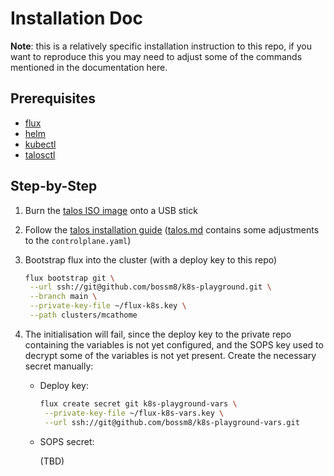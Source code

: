 # Installation Doc

**Note**: this is a relatively specific installation instruction to this repo,
if you want to reproduce this you may need to adjust some of the commands
mentioned in the documentation here.

## Prerequisites

- [flux](https://fluxcd.io/flux/installation/)
- [helm](https://helm.sh/docs/intro/install/)
- [kubectl](https://kubernetes.io/docs/tasks/tools/#kubectl)
- [talosctl](https://www.talos.dev/v1.9/talos-guides/install/talosctl/)

## Step-by-Step

1. Burn the [talos ISO image](https://www.talos.dev/v1.9/talos-guides/install/bare-metal-platforms/iso/)
   onto a USB stick
2. Follow the [talos installation guide](https://www.talos.dev/v1.9/introduction/getting-started/)
   ([talos.md](./talos.md) contains some adjustments to the `controlplane.yaml`)
3. Bootstrap flux into the cluster (with a deploy key to this repo)

   ```bash
   flux bootstrap git \
    --url ssh://git@github.com/bossm8/k8s-playground.git \
    --branch main \
    --private-key-file ~/flux-k8s.key \
    --path clusters/mcathome
   ```

4. The initialisation will fail, since the deploy key to the private repo
   containing the variables is not yet configured, and the SOPS key used to
   decrypt some of the variables is not yet present. Create the necessary secret
   manually:
  
   - Deploy key:

      ```bash
      flux create secret git k8s-playground-vars \
       --private-key-file ~/flux-k8s-vars.key \
       --url ssh://git@github.com/bossm8/k8s-playground-vars.git
      ```

   - SOPS secret:

      (TBD)
